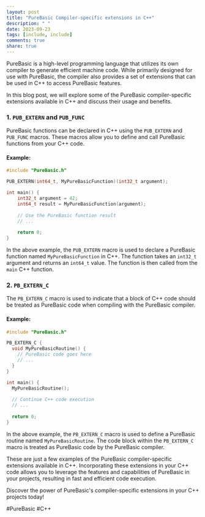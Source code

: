 ```yaml
---
layout: post
title: "PureBasic Compiler-specific extensions in C++"
description: " "
date: 2023-09-23
tags: [include, include]
comments: true
share: true
---
```


PureBasic is a high-level programming language that utilizes its own compiler to generate efficient machine code. While primarily designed for use with PureBasic, the compiler also provides a set of extensions that can be used in C++ to access PureBasic features.

In this blog post, we will explore some of the PureBasic compiler-specific extensions available in C++ and discuss their usage and benefits.

### 1. `PUB_EXTERN` and `PUB_FUNC`

PureBasic functions can be declared in C++ using the `PUB_EXTERN` and `PUB_FUNC` macros. These macros allow you to define and call PureBasic functions from your C++ code.

#### Example:

```cpp
#include "PureBasic.h"

PUB_EXTERN(int64_t, MyPureBasicFunction)(int32_t argument);

int main() {
    int32_t argument = 42;
    int64_t result = MyPureBasicFunction(argument);
    
    // Use the PureBasic function result
    // ...
    
    return 0;
}
```

In the above example, the `PUB_EXTERN` macro is used to declare a PureBasic function named `MyPureBasicFunction` in C++. The function takes an `int32_t` argument and returns an `int64_t` value. The function is then called from the `main` C++ function.

### 2. `PB_EXTERN_C`

The `PB_EXTERN_C` macro is used to indicate that a block of C++ code should be treated as PureBasic code when compiling with the PureBasic compiler.

#### Example:

```cpp
#include "PureBasic.h"

PB_EXTERN_C {
  void MyPureBasicRoutine() {
    // PureBasic code goes here
    // ...
  }
}

int main() {
  MyPureBasicRoutine();
  
  // Continue C++ code execution
  // ...
  
  return 0;
}
```

In the above example, the `PB_EXTERN_C` macro is used to define a PureBasic routine named `MyPureBasicRoutine`. The code block within the `PB_EXTERN_C` macro is treated as PureBasic code by the PureBasic compiler.

These are just a few examples of the PureBasic compiler-specific extensions available in C++. Incorporating these extensions in your C++ code allows you to leverage the features and capabilities of PureBasic in your projects, resulting in fast and efficient code execution.

Discover the power of PureBasic's compiler-specific extensions in your C++ projects today!

\#PureBasic #C++